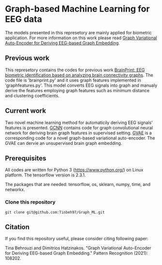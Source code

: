 # Graph-based Machine Learning for EEG data

The models presented in this represetory are mainly applied for biometric application. For more information on this work please read [Graph Variational Auto-Encoder for Deriving EEG-based Graph Embedding](https://www.sciencedirect.com/science/article/pii/S0031320321003848?dgcid=author).

## Previous work

This represetory contains the codes for previous work [BrainPrint: EEG biometric identification based on analyzing brain connectivity graphs](https://www.sciencedirect.com/science/article/abs/pii/S0031320320301849). The code file is 'brainprint.py' and it uses graph features implemented in 'graphfeatures.py'. This model converts EEG signals into graph and manualy derive the features employing graph features such as minimum distance and clustering coefficients.

## Current work

Two novel machine learning method for automaticily deriving EEG signals' features is presented. [GCNN](GNN2.py) contains code for graph convolutional neural network for deriving brain graph features in supervised setting. [GVAE](VAE2.py) is a corresponding code for a novel graph-based variational auto-encoder. The GVAE can dervie an unsupervised brain graph embedding. 

## Prerequisites

All codes are written for Python 3 (https://www.python.org/) on Linux platform. The tensorflow version is 2.3.1.

The packages that are needed: tensorflow, os, sklearn, numpy, time, and networkx.

### Clone this repository

```
git clone git@github.com:Tinbeh97/Graph_ML.git
```
## Citation

If you find this repository useful, please consider citing following paper:

Tina Behrouzi and Dimitrios Hatzinakos. "Graph Variational Auto-Encoder for Deriving EEG-based Graph Embedding." Pattern Recognition (2021): 108202.
